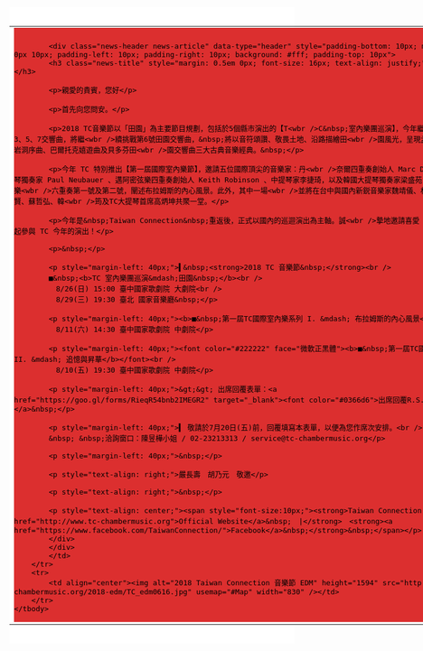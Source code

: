 <html>
<head>
	<title></title>
</head>
<body>
<div align="center" class="news-background" data-type="background" style="background-color: #ffffff">&nbsp;
<table border="0" cellpadding="0" cellspacing="0" style="width: 830px" width="830">
	<tbody>
		<tr>
			<td align="left" valign="top">
			<div class="news-base" data-type="base" style="padding-bottom: 1px; background-color: #DC2F2F; padding-left: 0px; padding-right: 0px; font-family: '微軟正黑體'; color: #000000; font-size: 15px; padding-top: 10px">
			<div class="news-extra1" data-type="extra1" style="padding: 0px 5px; color: rgb(255, 255, 255); font-size: 13px; text-align: justify; background-color: rgb(181, 197, 135);"><!-- top end here --><!-- content start here --></div>

			<div class="news-header news-article" data-type="header" style="padding-bottom: 10px; margin: 0px 0px 10px; padding-left: 10px; padding-right: 10px; background: #fff; padding-top: 10px">
			<h3 class="news-title" style="margin: 0.5em 0px; font-size: 16px; text-align: justify;">&nbsp;</h3>

			<p>親愛的貴賓，您好</p>

			<p>首先向您問安。</p>

			<p>2018 TC音樂節以「田園」為主要節目規劃，包括於5個縣市演出的【T<wbr />C&nbsp;室內樂團巡演】，今年繼過去的貝多芬3、5、7交響曲，將繼<wbr />續挑戰第6號田園交響曲，&nbsp;將以音符頌讚、敬畏土地、沿路描繪田<wbr />園風光，呈現孟德爾頌芬加爾岩洞序曲、巴爾托克嬉遊曲及貝多芬田<wbr />園交響曲三大古典音樂經典。&nbsp;</p>

			<p>今年 TC 特別推出【第一屆國際室內樂節】，邀請五位國際頂尖的音樂家：丹<wbr />奈爾四重奏創始人 Marc Danel 、中提琴獨奏家 Paul Neubauer 、邁阿密弦樂四重奏創始人 Keith Robinson 、中提琴家李捷琦，以及韓國大提琴獨奏家梁盛苑，以布拉姆斯弦樂<wbr />六重奏第一號及第二號，闡述布拉姆斯的內心風景。此外，其中一場<wbr />並將在台中與國內新鋭音樂家魏靖儀、林一忻、蔡士賢、蘇哲弘、韓<wbr />筠及TC大提琴首席高炳坤共聚一堂。</p>

			<p>今年是&nbsp;Taiwan Connection&nbsp;重返後，正式以國內的巡迴演出為主軸。誠<wbr />摯地邀請喜愛 TC 音樂的您一起參與 TC 今年的演出！</p>

			<p>&nbsp;</p>

			<p style="margin-left: 40px;">▍&nbsp;<strong>2018 TC 音樂節&nbsp;</strong><br />
			■&nbsp;<b>TC 室內樂團巡演&mdash;田園&nbsp;</b><br />
			　8/26(日) 15:00 臺中國家歌劇院 大劇院<br />
			　8/29(三) 19:30 臺北 國家音樂廳&nbsp;</p>

			<p style="margin-left: 40px;"><b>■&nbsp;第一屆TC國際室內樂系列 I. &mdash; 布拉姆斯的內心風景</b><br />
			　8/11(六) 14:30 臺中國家歌劇院 中劇院</p>

			<p style="margin-left: 40px;"><font color="#222222" face="微軟正黑體"><b>■&nbsp;第一屆TC國際室內樂系列 II. &mdash; 追憶與昇華</b></font><br />
			　8/10(五) 19:30 臺中國家歌劇院 中劇院</p>

			<p style="margin-left: 40px;">&gt;&gt; 出席回覆表單：<a href="https://goo.gl/forms/RieqR54bnb2IMEGR2" target="_blank"><font color="#0366d6">出席回覆R.S.V.P.</font></a>&nbsp;</p>

			<p style="margin-left: 40px;">▍ 敬請於7月20日(五)前，回覆填寫本表單，以便為您作席次安排。<br />
			&nbsp; &nbsp;洽詢窗口：陳昱樺小姐 / 02-23213313 / service@tc-chambermusic.org</p>

			<p style="margin-left: 40px;">&nbsp;</p>

			<p style="text-align: right;">嚴長壽　胡乃元　敬邀</p>

			<p style="text-align: right;">&nbsp;</p>

			<p style="text-align: center;"><span style="font-size:10px;"><strong>Taiwan Connection　．　<a href="http://www.tc-chambermusic.org">Official Website</a>&nbsp;　|</strong>　<strong><a href="https://www.facebook.com/TaiwanConnection/">Facebook</a>&nbsp;</strong>&nbsp;</span></p>
			</div>
			</div>
			</td>
		</tr>
		<tr>
			<td align="center"><img alt="2018 Taiwan Connection 音樂節 EDM" height="1594" src="http://edm.tc-chambermusic.org/2018-edm/TC_edm0616.jpg" usemap="#Map" width="830" /></td>
		</tr>
	</tbody>
</table>

<p>&nbsp;</p>
</div>

<p><map name="Map"><area alt="購票去" coords="634.95,1054.1,798.88,1200.39" href="http://www.tc-chambermusic.org?utm_source=newsletter&amp;utm_medium=edm_all&amp;utm_campaign=2018_tcmf" shape="rect" target="_blank" /> <area alt="影片：2010 TC 音樂節貝多芬第三交響曲 第四樂章" coords="43.58,1054.1,615.24,1320.74" href="https://youtu.be/P_ycuDW7wD8" shape="rect" target="_blank" /> <area alt="TC官網" coords="42.54,1425.52,566.47,1474.81" href="http://www.tc-chambermusic.org?utm_source=newsletter&amp;utm_medium=edm_all&amp;utm_campaign=2018_tcmf" shape="rect" target="_blank" /></map></p>
</body>
</html>

